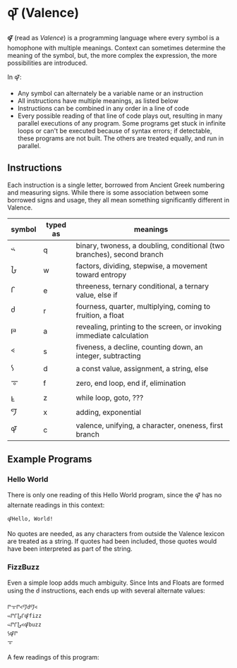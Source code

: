 # 𐆉 (Valence)

**𐆉** (read as *Valence*) is a programming language where every symbol is a homophone with multiple meanings. Context can sometimes determine the meaning of the symbol, but, the more complex the expression, the more possibilities are introduced.

In 𐆉:
* Any symbol can alternately be a variable name or an instruction
* All instructions have multiple meanings, as listed below
* Instructions can be combined in any order in a line of code
* Every possible reading of that line of code plays out, resulting in many parallel executions of any program. Some programs get stuck in infinite loops or can't be executed because of syntax errors; if detectable, these programs are not built. The others are treated equally, and run in parallel.

## Instructions

Each instruction is a single letter, borrowed from Ancient Greek numbering and measuring signs. While there is some association between some borrowed signs and usage, they all mean something significantly different in Valence.

symbol | typed as | meanings |
---|---|---|
𐅶 | q | binary, twoness, a doubling, conditional (two branches), second branch
𐆇 | w | factors, dividing, stepwise, a movement toward entropy
𐅾 | e | threeness, ternary conditional, a ternary value, else if 
𐆋 | r | fourness, quarter, multiplying, coming to fruition, a float
𐅄 | a | revealing, printing to the screen, or invoking immediate calculation
𐅻 | s | fiveness, a decline, counting down, an integer, subtracting
𐆌 | d | a const value, assignment, a string, else
𐆊 | f | zero, end loop, end if, elimination
𐆁 | z | while loop, goto, ???
𐆃 | x | adding, exponential
𐆉 | c | valence, unifying, a character, oneness, first branch 

## Example Programs

### Hello World

There is only one reading of this Hello World program, since the 𐆉 has no alternate readings in this context:

    𐆉Hello, World!

No quotes are needed, as any characters from outside the Valence lexicon are treated as a string. If quotes had been included, those quotes would have been interpreted as part of the string.

### FizzBuzz

Even a simple loop adds much ambiguity. Since Ints and Floats are formed using the 𐆋 instructions, each ends up with several alternate values:

    𐅘𐆊𐅘𐅻𐆃𐆋𐆃𐅻
    𐅶𐅘𐅾𐆇𐅾𐆉fizz
    𐅶𐅘𐅾𐆇𐅻𐆉buzz
    𐆌𐆉𐅘
    𐆊

A few readings of this program:

